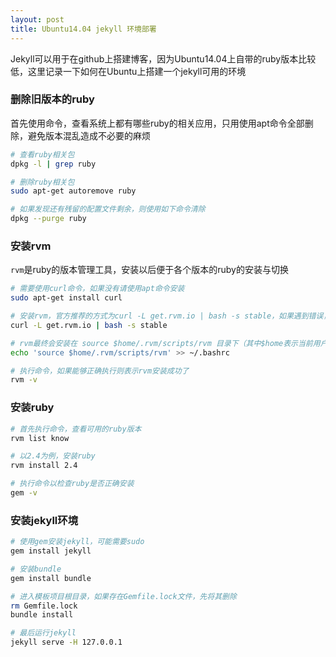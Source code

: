 ```yaml
---
layout: post
title: Ubuntu14.04 jekyll 环境部署
---
```


Jekyll可以用于在github上搭建博客，因为Ubuntu14.04上自带的ruby版本比较低，这里记录一下如何在Ubuntu上搭建一个jekyll可用的环境

### 删除旧版本的ruby
首先使用命令，查看系统上都有哪些ruby的相关应用，只用使用apt命令全部删除，避免版本混乱造成不必要的麻烦
``` bash
# 查看ruby相关包
dpkg -l | grep ruby

# 删除ruby相关包
sudo apt-get autoremove ruby

# 如果发现还有残留的配置文件剩余，则使用如下命令清除
dpkg --purge ruby
```

### 安装rvm
`rvm`是ruby的版本管理工具，安装以后便于各个版本的ruby的安装与切换
``` bash
# 需要使用curl命令，如果没有请使用apt命令安装
sudo apt-get install curl

# 安装rvm，官方推荐的方式为curl -L get.rvm.io | bash -s stable，如果遇到错误，则可以根据提示解决
curl -L get.rvm.io | bash -s stable

# rvm最终会安装在 source $home/.rvm/scripts/rvm 目录下（其中$home表示当前用户目录），同时需要修改bashrc文件
echo 'source $home/.rvm/scripts/rvm' >> ~/.bashrc

# 执行命令，如果能够正确执行则表示rvm安装成功了
rvm -v
```

### 安装ruby
``` bash
# 首先执行命令，查看可用的ruby版本
rvm list know

# 以2.4为例，安装ruby
rvm install 2.4

# 执行命令以检查ruby是否正确安装
gem -v
```

### 安装jekyll环境
``` bash
# 使用gem安装jekyll，可能需要sudo
gem install jekyll

# 安装bundle
gem install bundle

# 进入模板项目根目录，如果存在Gemfile.lock文件，先将其删除
rm Gemfile.lock
bundle install

# 最后运行jekyll
jekyll serve -H 127.0.0.1
```